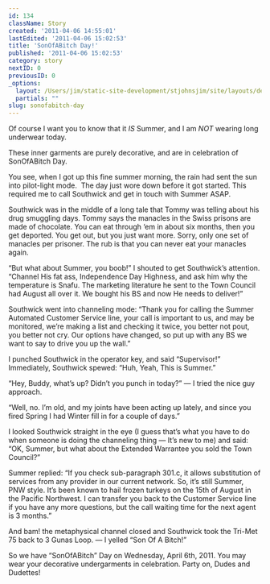```yaml
---
id: 134
className: Story
created: '2011-04-06 14:55:01'
lastEdited: '2011-04-06 15:02:53'
title: 'SonOfABitch Day!'
published: '2011-04-06 15:02:53'
category: story
nextID: 0
previousID: 0
_options:
  layout: /Users/jim/static-site-development/stjohnsjim/site/layouts/default.static.ttml
  partials: ""
slug: sonofabitch-day
---
```

<p>Of course I want you to know that it <em>IS</em> Summer, and I am <em>NOT</em> wearing long underwear today.</p>
<p>These inner garments are purely decorative, and are in celebration of SonOfABitch Day.</p>
<p>You see, when I got up this fine summer morning, the rain had sent the sun into pilot-light mode. &nbsp;The day just wore down before it got started. This required me to call Southwick and get in touch with Summer ASAP.</p>
<p>Southwick was in the middle of a long tale that Tommy was telling about his drug smuggling days.  Tommy says the manacles in the Swiss prisons are made of chocolate.  You can eat through &lsquo;em in about six months, then you get deported.  You get out, but you just want more.  Sorry, only one set of manacles per prisoner.  The rub is that you can never eat your manacles again.</p>
<p>&ldquo;But what about Summer, you boob!&rdquo; I shouted to get Southwick&rsquo;s attention.  &ldquo;Channel His fat ass, Independence Day Highness, and ask him why the temperature is Snafu.  The marketing literature he sent to the Town Council had August all over it.  We bought his BS and now He needs to deliver!&rdquo;</p>
<p>Southwick went into channeling mode: &ldquo;Thank you for calling the Summer Automated Customer Service line, your call is important to us, and may be monitored, we&rsquo;re making a list and checking it twice, you better not pout, you better not cry.  Our options have changed, so put up with any BS we want to say to drive you up the wall.&rdquo;</p>
<p>I punched Southwick in the operator key, and said &ldquo;Supervisor!&rdquo;  Immediately, Southwick spewed: &ldquo;Huh, Yeah, This is Summer.&rdquo;</p>
<p>&ldquo;Hey, Buddy, what&rsquo;s up?  Didn&rsquo;t you punch in today?&rdquo; &mdash; I tried the nice guy approach.</p>
<p>&ldquo;Well, no.  I&rsquo;m old, and my joints have been acting up lately, and since you fired Spring I had Winter fill in for a couple of days.&rdquo;</p>
<p>I looked Southwick straight in the eye (I guess that&rsquo;s what you have to do when someone is doing the channeling thing &mdash; It&rsquo;s new to me) and said: &ldquo;OK, Summer, but what about the Extended Warrantee you sold the Town Council?&rdquo;</p>
<p>Summer replied: &ldquo;If you check sub-paragraph 301.c, it allows substitution of services from any provider in our current network.  So, it&rsquo;s still Summer, PNW style. It&rsquo;s been known to hail frozen turkeys on the 15th of August in the Pacific Northwest.  I can transfer you back to the Customer Service line if you have any more questions, but the call waiting time for the next agent is 3 months.&rdquo;</p>
<p>And bam! the metaphysical channel closed and Southwick took the Tri-Met 75 back to 3 Gunas Loop. &mdash; I yelled &ldquo;Son Of A Bitch!&rdquo;</p>
<p>So we have &ldquo;SonOfABitch&rdquo; Day on Wednesday, April 6th, 2011.  You may wear your decorative undergarments in celebration.  Party on, Dudes and Dudettes!</p>